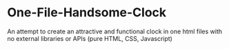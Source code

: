# One-File-Handsome-Clock
An attempt to create an attractive and functional clock in one html files with no external libraries or APIs (pure HTML, CSS, Javascript)
